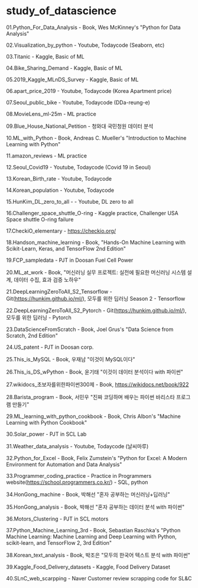 # study_of_datascience

01.Python_For_Data_Analysis - Book, Wes McKinney's "Python for Data Analysis"

02.Visualization_by_python - Youtube, Todaycode (Seaborn, etc)

03.Titanic - Kaggle, Basic of ML 

04.Bike_Sharing_Demand - Kaggle, Basic of ML 

05.2019_Kaggle_MLnDS_Survey - Kaggle, Basic of ML 

06.apart_price_2019 - Youtube, Todaycode (Korea Apartment price) 

07.Seoul_public_bike - Youtube, Todaycode (DDa-reung-e) 

08.MovieLens_ml-25m - ML practice 

09.Blue_House_National_Petition - 청와대 국민청원 데이터 분석 

10.ML_with_Python - Book, Andreas C. Mueller's "Introduction to Machine Learning with Python"

11.amazon_reviews - ML practice

12.Seoul_Covid19 - Youtube, Todaycode (Covid 19 in Seoul)

13.Korean_Birth_rate - Youtube, Todaycode 

14.Korean_population - Youtube, Todaycode 

15.HunKim_DL_zero_to_all - - Youtube, DL zero to all

16.Challenger_space_shuttle_O-ring - Kaggle practice, Challenger USA Space shuttle O-ring failure 

17.CheckiO_elementary - https://checkio.org/

18.Handson_machine_learning - Book, "Hands-On Machine Learning with Scikit-Learn, Keras, and TensorFlow 2nd Edition" 

19.FCP_sampledata - PJT in Doosan Fuel Cell Power 

20.ML_at_work - Book, "머신러닝 실무 프로젝트: 실전에 필요한 머신러닝 시스템 설계, 데이터 수집, 효과 검증 노하우" 

21.DeepLearningZeroToAll_S2_Tensorflow - Git(https://hunkim.github.io/ml/), 모두를 위한 딥러닝 Season 2 - Tensorflow 

22.DeepLearningZeroToAll_S2_Pytorch - Git(https://hunkim.github.io/ml/), 모두를 위한 딥러닝 - Pytorch  

23.DataScienceFromScratch - Book, Joel Grus's "Data Science from Scratch, 2nd Edition"

24.US_patent - PJT in Doosan corp. 

25.This_is_MySQL - Book, 우재남 "이것이 MySQL이다"

26.This_is_DS_wPython - Book, 윤기태 "이것이 데이터 분석이다 with 파이썬"

27.wikidocs_초보자를위한파이썬300제 - Book, https://wikidocs.net/book/922 

28.Barista_program - Book, 서민우 "진짜 코딩하며 배우는 파이썬 바리스타 프로그램 만들기"

29.ML_learning_with_python_cookbook - Book, Chris Albon's "Machine Learning with Python Cookbook"

30.Solar_power - PJT in SCL Lab 

31.Weather_data_analysis - Youtube, Todaycode (날씨마루) 

32.Python_for_Excel - Book, Felix Zumstein's "Python for Excel: A Modern Environment for Automation and Data Analysis"

33.Programmer_coding_practice - Practice in Programmers website(https://school.programmers.co.kr/) - SQL, python 

34.HonGong_machine - Book, 박해선 "혼자 공부하는 머신러닝+딥러닝" 

35.HonGong_analysis - Book, 박해선 "혼자 공부하는 데이터 분석 with 파이썬" 

36.Motors_Clustering - PJT in SCL motors

37.Python_Machine_Learning_3rd - Book, Sebastian Raschka's "Python Machine Learning: Machine Learning and Deep Learning with Python, scikit-learn, and TensorFlow 2, 3rd Edition" 

38.Korean_text_analysis - Book, 박조은 "모두의 한국어 텍스트 분석 with 파이썬"

39.Kaggle_Food_Delivery_datasets - Kaggle, Food Delivery Dataset

40.SLnC_web_scarpping - Naver Customer review scrapping code for SL&C
